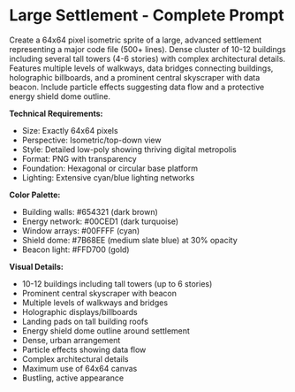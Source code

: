 # Large Settlement - Complete Prompt

Create a 64x64 pixel isometric sprite of a large, advanced settlement representing a major code file (500+ lines). Dense cluster of 10-12 buildings including several tall towers (4-6 stories) with complex architectural details. Features multiple levels of walkways, data bridges connecting buildings, holographic billboards, and a prominent central skyscraper with data beacon. Include particle effects suggesting data flow and a protective energy shield dome outline.

**Technical Requirements:**
- Size: Exactly 64x64 pixels
- Perspective: Isometric/top-down view
- Style: Detailed low-poly showing thriving digital metropolis
- Format: PNG with transparency
- Foundation: Hexagonal or circular base platform
- Lighting: Extensive cyan/blue lighting networks

**Color Palette:**
- Building walls: #654321 (dark brown)
- Energy network: #00CED1 (dark turquoise)
- Window arrays: #00FFFF (cyan)
- Shield dome: #7B68EE (medium slate blue) at 30% opacity
- Beacon light: #FFD700 (gold)

**Visual Details:**
- 10-12 buildings including tall towers (up to 6 stories)
- Prominent central skyscraper with beacon
- Multiple levels of walkways and bridges
- Holographic displays/billboards
- Landing pads on tall building roofs
- Energy shield dome outline around settlement
- Dense, urban arrangement
- Particle effects showing data flow
- Complex architectural details
- Maximum use of 64x64 canvas
- Bustling, active appearance